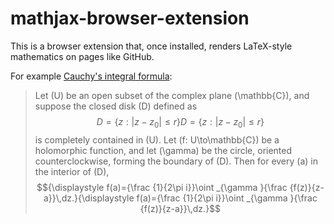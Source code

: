 # mathjax-browser-extension

This is a browser extension that, once installed, renders LaTeX-style mathematics on
pages like GitHub.

For example [Cauchy's integral
formula](https://en.wikipedia.org/wiki/Cauchy%27s_integral_formula):

> Let \(U\) be an open subset of the complex plane \(\mathbb{C}\), and suppose the closed disk \(D\) defined as
> $${\displaystyle D={\bigl \{}z:|z-z_{0}|\leq r{\bigr \}}}{\displaystyle D={\bigl \{}z:|z-z_{0}|\leq r{\bigr \}}}$$
> is completely contained in \(U\). Let \(f: U\to\mathbb{C}\) be a holomorphic function,
> and let \(\gamma\) be the circle, oriented counterclockwise, forming the boundary of \(D\).
> Then for every \(a\) in the interior of \(D\),
> $${\displaystyle f(a)={\frac {1}{2\pi i}}\oint _{\gamma }{\frac {f(z)}{z-a}}\,dz.}{\displaystyle f(a)={\frac {1}{2\pi i}}\oint _{\gamma }{\frac {f(z)}{z-a}}\,dz.}$$
